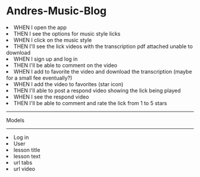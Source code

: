# Andres-Music-Blog


<li>WHEN I open the app</li>
<li>THEN I see the options for music style licks</li>
<li>WHEN I click on the music style</li>
<li>THEN I'll see the lick videos with the transcription pdf attached unable to download</li>
<li>WHEN I sign up and log in</li>
<li>THEN I'll be able to comment on the video</li>
<li>WHEN I add to favorite the video and download the transcription (maybe for a small fee eventually?)</li>
<li>WHEN I add the video to favorites (star icon)</li>
<li>THEN I'll able to post a respond video showing the lick being played</li>
<li>WHEN I see the respond video</li>
<li>THEN I'll be able to comment and rate the lick from 1 to 5 stars</li>


<hr>


Models


<hr>


<li>Log in</li>
<li>User</li>
<li>lesson title</li>
<li>lesson text</li>
<li>url tabs</li>
<li>url video</li>
